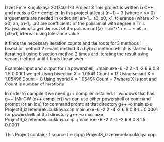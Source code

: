 İzzet Emre Küçükkaya 2017401123
Project 3
This project is written in C++ and needs a C++ compiler.
In this project at least (n+1) + 3 (where n >= 0) arguements are needed in order:
an, an-1,...a0, x0, x1, tolerance (where x1 > x0)
an, an-1,...a0 are coefficients of the polinamial with degree n
This Porject aims to get the root of the polinomial f(x) = an*x^n + ... + a0 in [x0,x1] interval
using tolerance value

it finds the necessary iteration counts and the roots for 3 methods
1 bisection method
2 secant method
3 a hybrid method which is started by iterating it using bisection method 2 times and iterating 
the result using secant method until it finds the answer

Example input and output
for (in powershell)
	./main.exe -6 -2 2 -4 -2 6 9 0.8 1.5 0.0001
we get
	Using bisection
	X = 1.0549
	Count = 13
	Using secant
	X = 1.05496
	Count = 8
	Using hybrid
	X = 1.05496
	Count = 7
where X is root and Count is number of iterations

In order to compile it we need g++ compiler installed. 
In windows that has g++ (MinGW (c++ compiler)) we can use either powershell or command prompt (or an ide)
for command promt: at that directory
	g++ -o main.exe Project3_izzetemrekucukkaya.cpp
	main.exe -6 -2 2 -4 -2 6 9 0.8 1.5 0.0001
for powershell: at that directory
	g++ -o main.exe Project3_izzetemrekucukkaya.cpp
	./main.exe -6 -2 2 -4 -2 6 9 0.8 1.5 0.0001

This Project contains 1 source file (cpp)
Project3_izzetemrekucukkaya.cpp